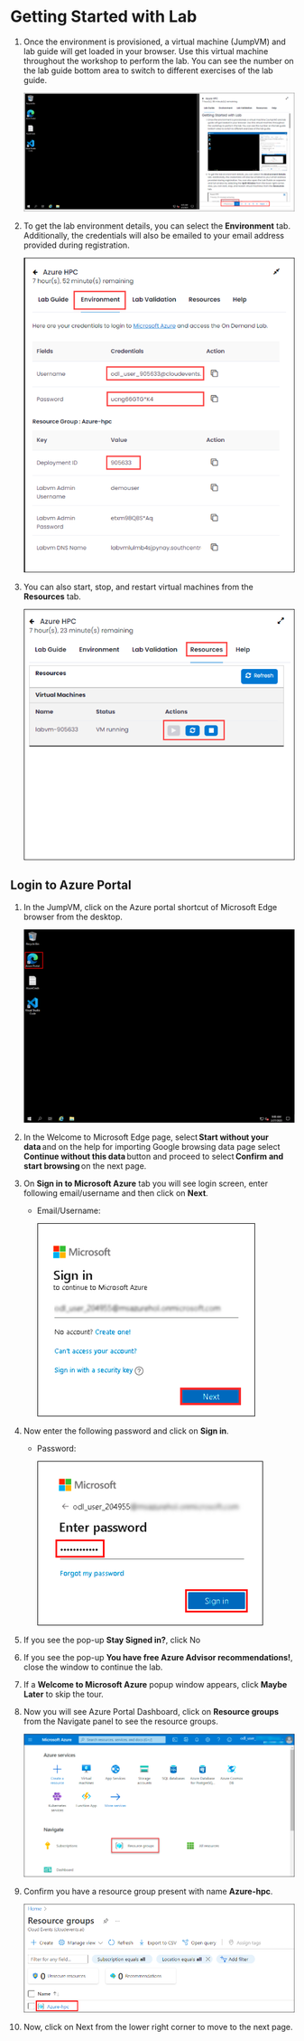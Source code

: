 
# Getting Started with Lab

1. Once the environment is provisioned, a virtual machine (JumpVM) and lab guide will get loaded in your browser. Use this virtual machine throughout the workshop to perform the lab. You can see the number on the lab guide bottom area to switch to different exercises of the lab guide.
   

   ![](image/Getstart1.png "Lab Environment")

1. To get the lab environment details, you can select the **Environment** tab. Additionally, the credentials will also be emailed to your email address provided during registration. 

   ![](image/Getstart2.png "Lab Environment")
    
1. You can also start, stop, and restart virtual machines from the **Resources** tab.

   ![](image/Getstart3.png "Lab Environment")

## Login to Azure Portal

1. In the JumpVM, click on the Azure portal shortcut of Microsoft Edge browser from the desktop.

   ![](image/gettingstart03.png "Lab Environment")

1. In the Welcome to Microsoft Edge page, select **Start without your data** and on the help for importing Google browsing data page select **Continue without this data** button and proceed to select **Confirm and start browsing** on the next page.
   
1. On **Sign in to Microsoft Azure** tab you will see login screen, enter following email/username and then click on **Next**. 
   * Email/Username: <inject key="AzureAdUserEmail"></inject>
   
     ![](image/gettingstart04.png "Enter Email")
     
1. Now enter the following password and click on **Sign in**.
   * Password: <inject key="AzureAdUserPassword"></inject>
   
     ![](image/gettingstart05.png "Enter Password")
     
1. If you see the pop-up **Stay Signed in?**, click No

1. If you see the pop-up **You have free Azure Advisor recommendations!**, close the window to continue the lab.

1. If a **Welcome to Microsoft Azure** popup window appears, click **Maybe Later** to skip the tour.
   
1. Now you will see Azure Portal Dashboard, click on **Resource groups** from the Navigate panel to see the resource groups.

    ![](image/gettingstart06.png "Resource groups")
   
1. Confirm you have a resource group present with name **Azure-hpc**.

    ![](image/gettingstart07.png "Resource groups")
   
1. Now, click on Next from the lower right corner to move to the next page.
